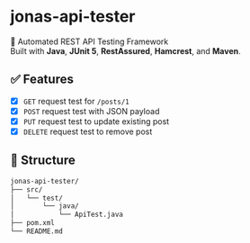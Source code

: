 # jonas-api-tester

🚀 Automated REST API Testing Framework  
Built with **Java**, **JUnit 5**, **RestAssured**, **Hamcrest**, and **Maven**.

## ✅ Features

- [x] `GET` request test for `/posts/1`
- [x] `POST` request test with JSON payload
- [x] `PUT` request test to update existing post
- [x] `DELETE` request test to remove post

## 📂 Structure

```bash
jonas-api-tester/
├── src/
│   └── test/
│       └── java/
│           └── ApiTest.java
├── pom.xml
└── README.md

